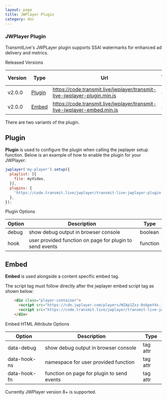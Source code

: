 ```yaml
---
layout: page
title: JWPlayer Plugin
category: doc
---
```


### JWPlayer Plugin

TransmitLive's JWPLayer plugin supports SSAI watermarks for enhanced ad delivery and metrics.

Released Versions


| Version | Type | Url | JWPlayer Support |  |
|---|---|---|---| -- |
| v2.0.0 | [Plugin](#Plugin) | https://code.transmit.live/jwplayer/transmit-live-jwplayer-plugin.min.js| 8+ | [Live Demo](https://code.transmit.live/demo/jwplayer.html) |
| v2.0.0 | [Embed](#Embed) | https://code.transmit.live/jwplayer/transmit-live-jwplayer-embed.min.js| 8+ | [Live Demo](https://code.transmit.live/demo/jw-embed.html) |


There are two variants of the plugin.


## Plugin

**Plugin** is used to configure the plugin when calling the jwplayer setup function.
Below is an example of how to enable the plugin for your JWPlayer:

```js
jwplayer('my-player').setup({
  playlist: [{
    file: myVideo,
  }],
  plugins: {
    'https://code.transmit.live/jwplayer/transmit-live-jwplayer-plugin.min.js': {},
  },
});
```

Plugin Options

| Option | Description | Type |
| --- | ----------- | --- |
| debug | show debug output in browser console | boolean |
| hook | user provided function on page for plugin to send events | function |

## Embed
**Embed** is used alongside a content specific embed tag.

The script tag must follow directly after the jwplayer embed script tag as shown below:

```html
    <div class="player-container">
      <script src="https://cdn.jwplayer.com/players/WIAp1Zxz-0sbpeY4x.js"></script>
      <script src="https://code.transmit.live/jwplayer/transmit-live-jwplayer-embed.min.js"></script>
    </div>
```

Embed HTML Attribute Options

| Option | Description | Type |
| --- | ----------- | --- |
| data-debug | show debug output in browser console | tag attr |
| data-hook-ns | namespace for user provided function | tag attr |
|  data-hook-fn | function on page for plugin to send events | tag attr |

Currently JWPlayer version 8+ is supported.
